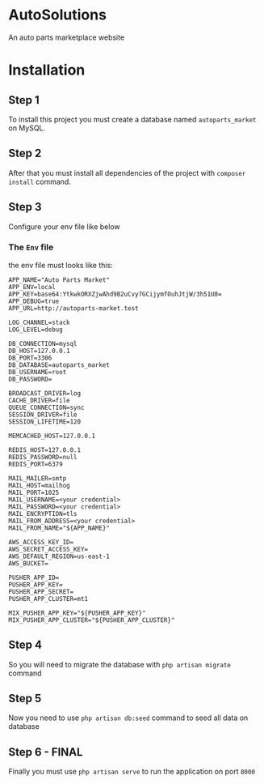 # AutoSolutions
An auto parts marketplace website

# Installation

## Step 1
To install this project you must create a database named `autoparts_market` on MySQL.

## Step 2
After that you must install all dependencies of the project with `composer install` command.

## Step 3
Configure your env file like below
### The ```Env``` file
the env file must looks like this:

```
APP_NAME="Auto Parts Market"
APP_ENV=local
APP_KEY=base64:YtkwkORXZjwAhd9B2uCvy7GCijymfOuhJtjW/3h51U8=
APP_DEBUG=true
APP_URL=http://autoparts-market.test

LOG_CHANNEL=stack
LOG_LEVEL=debug

DB_CONNECTION=mysql
DB_HOST=127.0.0.1
DB_PORT=3306
DB_DATABASE=autoparts_market
DB_USERNAME=root
DB_PASSWORD=

BROADCAST_DRIVER=log
CACHE_DRIVER=file
QUEUE_CONNECTION=sync
SESSION_DRIVER=file
SESSION_LIFETIME=120

MEMCACHED_HOST=127.0.0.1

REDIS_HOST=127.0.0.1
REDIS_PASSWORD=null
REDIS_PORT=6379

MAIL_MAILER=smtp
MAIL_HOST=mailhog
MAIL_PORT=1025
MAIL_USERNAME=<your credential>
MAIL_PASSWORD=<your credential>
MAIL_ENCRYPTION=tls
MAIL_FROM_ADDRESS=<your credential>
MAIL_FROM_NAME="${APP_NAME}"

AWS_ACCESS_KEY_ID=
AWS_SECRET_ACCESS_KEY=
AWS_DEFAULT_REGION=us-east-1
AWS_BUCKET=

PUSHER_APP_ID=
PUSHER_APP_KEY=
PUSHER_APP_SECRET=
PUSHER_APP_CLUSTER=mt1

MIX_PUSHER_APP_KEY="${PUSHER_APP_KEY}"
MIX_PUSHER_APP_CLUSTER="${PUSHER_APP_CLUSTER}"
```

## Step 4
So you will need to migrate the database with `php artisan migrate` command

## Step 5
Now you need to use `php artisan db:seed` command to seed all data on database

## Step 6 - FINAL
Finally you must use `php artisan serve` to run the application on port `8000`
